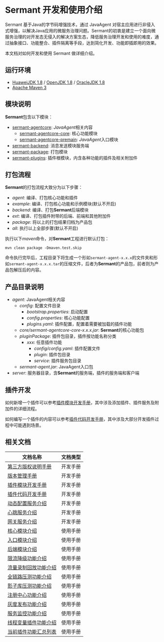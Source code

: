 # Sermant 开发和使用介绍

Sermant 基于Java的字节码增强技术，通过 JavaAgent 对宿主应用进行非侵入式增强，以解决Java应用的微服务治理问题。Sermant的初衷是建立一个面向微服务治理的对开发态无侵入的解决方案生态，降低服务治理开发和使用的难度，通过抽象接口、功能整合、插件隔离等手段，达到简化开发、功能即插即用的效果。

本文档对如何开发和使用 Sermant 做详细介绍。

## 运行环境

- [HuaweiJDK 1.8](https://gitee.com/openeuler/bishengjdk-8) / [OpenJDK 1.8](https://github.com/openjdk/jdk) / [OracleJDK 1.8](https://www.oracle.com/java/technologies/downloads/)
- [Apache Maven 3](https://maven.apache.org/download.cgi)

## 模块说明

**Sermant**包含以下模块：

- [sermant-agentcore](../sermant-agentcore): *JavaAgent*相关内容
  - [sermant-agentcore-core](../sermant-agentcore/sermant-agentcore-core): 核心功能模块
  - [sermant-agentcore-premain](../sermant-agentcore/sermant-agentcore-premain): *JavaAgent*入口模块
- [sermant-backend](../sermant-backend): 消息发送模块服务端
- [sermant-package](../sermant-package): 打包模块  
- [sermant-plugins](../sermant-plugins): 插件根模块，内含各种功能的插件及相关附加件

## 打包流程

**Sermant**的打包流程大致分为以下步骤：

- *agent*: 编译、打包核心功能和插件
- *example*: 编译、打包核心功能和示例模块(默认不开启)
- *backend*: 编译、打包**Sermant**后端模块
- *ext*: 编译、打包插件附带的后端、前端和其他附加件
- *package*: 将以上的打包结果归档为产品包
- *all*: 执行以上全部步骤(默认不开启)

执行以下*maven*命令，对**Sermant**工程进行默认打包：

```shell
mvn clean package -Dmaven.test.skip
```

命令执行完毕后，工程目录下将生成一个形如`sermant-agent-x.x.x`的文件夹和形如`sermant-agent-x.x.x.tar`的压缩文件，后者为**Sermant**的产品包，前者则为产品包解压后的内容。

## 产品目录说明

- *agent*: JavaAgent相关内容
  - *config*: 配置文件目录
    - *bootstrap.properties*: 启动配置
    - *config.properties*: 核心功能配置
    - *plugins.yaml*: 插件配置，配置着需要被加载的插件功能
  - *core/sermant-agentcore-core-x.x.x.jar*: **Sermant**的核心功能包
  - *pluginPackage*: 插件包目录，插件按功能名称分类
    - *xxx*: 任意插件功能
      - *config/config.yaml*: 插件配置文件
      - *plugin*: 插件包目录
      - *service*: 插件服务包目录
  - *sermant-agent.jar*: JavaAgent入口包
- *server*: 服务器目录，含**Sermant**的服务端，插件的服务端和客户端

## 插件开发

如何新增一个插件可以参考[插件模块开发手册](dev-guide/dev_plugin_module.md)，其中涉及添加插件、插件服务及附加件的详细流程。

如何编写一个插件的内容可以参考[插件代码开发手册](dev-guide/dev_plugin_code.md)，其中涉及大部分开发插件过程中可能遇到场景。

## 相关文档

|文档名称|文档类型|
|---|---|
|[第三方版权说明手册](dev-guide/third_party_copyright.md)|开发手册|
|[版本管理手册](dev-guide/version_manage.md)|开发手册|
|[插件模块开发手册](dev-guide/dev_plugin_module.md)|开发手册|
|[插件代码开发手册](dev-guide/dev_plugin_code.md)|开发手册|
|[动态配置服务介绍](dev-guide/service_dynamicconfig.md)|开发手册|
|[心跳服务介绍](dev-guide/service_heartbeat.md)|开发手册|
|[网关服务介绍](dev-guide/service_send.md)|开发手册|
|[核心模块介绍](user-guide/agentcore.md)|使用手册|
|[入口模块介绍](user-guide/entrance.md)|使用手册|
|[后端模块介绍](user-guide/backend.md)|使用手册|
|[限流降级功能介绍](user-guide/flowcontrol/flowcontrol.md)|使用手册|
|[流量录制回放功能介绍](user-guide/flowrecord/document.md)|使用手册|
|[全链路压测功能介绍](user-guide/hercules/document.md)|使用手册|
|[影子库压测功能介绍](user-guide/online-stresstest/document.md)|使用手册|
|[注册中心功能介绍](user-guide/register/document.md)|使用手册|
|[灰度发布功能介绍](user-guide/route/document.md)|使用手册|
|[服务监控功能介绍](user-guide/server-monitor/document.md)|使用手册|
|[线程变量插件功能介绍](user-guide/threadlocal/document.md)|使用手册|
|[当前插件功能汇总列表](user-guide/feature-list.md)|使用手册|

